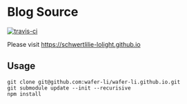 # Blog Source

[![travis-ci](https://travis-ci.org/wafer-li/wafer-li.github.io.svg?branch=source)](https://travis-ci.org/wafer-li/wafer-li.github.io)

Please visit https://schwertlilie-lolight.github.io

## Usage

```
git clone git@github.com:wafer-li/wafer-li.github.io.git
git submodule update --init --recurisive
npm install
```
